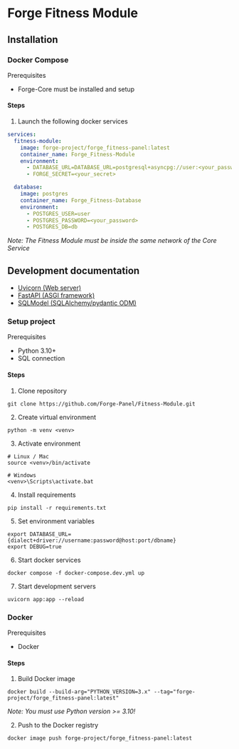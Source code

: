 # Forge Fitness Module

## Installation
### Docker Compose

Prerequisites
- Forge-Core must be installed and setup

#### Steps
1. Launch the following docker services
```yaml
services:
  fitness-module:
    image: forge-project/forge_fitness-panel:latest
    container_name: Forge_Fitness-Module
    environment:
      - DATABASE_URL=DATABASE_URL=postgresql+asyncpg://user:<your_password>@localhost/db
      - FORGE_SECRET=<your_secret>

  database:
    image: postgres
    container_name: Forge_Fitness-Database
    environment:
      - POSTGRES_USER=user
      - POSTGRES_PASSWORD=<your_password>
      - POSTGRES_DB=db
```
_Note: The Fitness Module must be inside the same network of the Core Service_

## Development documentation
- [Uvicorn (Web server)](https://www.uvicorn.org/)
- [FastAPI (ASGI framework)](https://fastapi.tiangolo.com/)
- [SQLModel (SQLAlchemy/pydantic ODM)](https://sqlmodel.tiangolo.com/)


### Setup project

Prerequisites
- Python 3.10+
- SQL connection

#### Steps
1. Clone repository
```shell
git clone https://github.com/Forge-Panel/Fitness-Module.git
```

2. Create virtual environment
```shell
python -m venv <venv>
```

3. Activate environment
```shell
# Linux / Mac
source <venv>/bin/activate

# Windows
<venv>\Scripts\activate.bat
```

4. Install requirements
```shell
pip install -r requirements.txt
```

5. Set environment variables
```shell
export DATABASE_URL={dialect+driver://username:password@host:port/dbname}
export DEBUG=true
```

6. Start docker services
```shell
docker compose -f docker-compose.dev.yml up
```

7. Start development servers
```shell
uvicorn app:app --reload
```


### Docker

Prerequisites
- Docker

#### Steps
1. Build Docker image
```shell
docker build --build-arg="PYTHON_VERSION=3.x" --tag="forge-project/forge_fitness-panel:latest"
```
_Note: You must use Python version >= 3.10!_

2. Push to the Docker registry
```shell
docker image push forge-project/forge_fitness-panel:latest
```